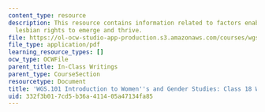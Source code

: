 ```yaml
---
content_type: resource
description: This resource contains information related to factors enabling gay and
  lesbian rights to emerge and thrive.
file: https://ol-ocw-studio-app-production.s3.amazonaws.com/courses/wgs-101-introduction-to-womens-and-gender-studies-fall-2014/332f3b017cd5b36a411405a47134fa85_MITWGS_101F14_InClass18A.pdf
file_type: application/pdf
learning_resource_types: []
ocw_type: OCWFile
parent_title: In-Class Writings
parent_type: CourseSection
resourcetype: Document
title: 'WGS.101 Introduction to Women''s and Gender Studies: Class 18 Writing A'
uid: 332f3b01-7cd5-b36a-4114-05a47134fa85
---
```

